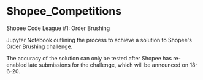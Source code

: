 # Shopee_Competitions
Shopee Code League #1: Order Brushing

Jupyter Notebook outlining the process to achieve a solution to Shopee's Order Brushing challenge.

The accuracy of the solution can only be tested after Shopee has re-enabled late submissions for the challenge, which will be announced on 18-6-20.
